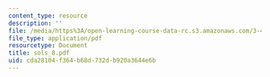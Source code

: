 ```yaml
---
content_type: resource
description: ''
file: /media/https%3A/open-learning-course-data-rc.s3.amazonaws.com/3-45-magnetic-materials-spring-2004/cda28104f364b68d732db920a3644e6b_sols_8.pdf
file_type: application/pdf
resourcetype: Document
title: sols_8.pdf
uid: cda28104-f364-b68d-732d-b920a3644e6b
---
```

